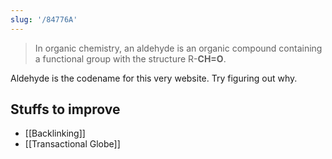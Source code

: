 ```yaml
---
slug: '/84776A'
---
```


> In organic chemistry, an aldehyde is an organic compound containing a functional group with the structure R-**CH=O**.

Aldehyde is the codename for this very website.
Try figuring out why.

## Stuffs to improve

- [[Backlinking]]
- [[Transactional Globe]]
